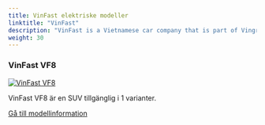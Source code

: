 ```yaml
---
title: VinFast elektriske modeller
linktitle: "VinFast"
description: "VinFast is a Vietnamese car company that is part of Vingroup, one of the largest private corporations in Vietnam. VinFast was founded in 2017 and is the first Vietnamese car brand to expand into global markets."
weight: 30
---
```

<!-- markdownlint-disable MD033 -->
<!-- markdownlint-disable MD010 -->


<div class="container p-3 mb-4 bg-body-tertiary rounded border">
<h3> VinFast VF8</h3>
	<div class="row">
		<div class="col col-12 col-md-6">
			<a href="vf8"><img src="https://media.evkx.net/multimedia/models/vinfast/vf8/vf8_plus/main_1_st.jpg" class="img-fluid" alt="VinFast VF8" ></a>
		</div>
		<div class="col col-12 col-md-6">
<p>
VinFast VF8 är en SUV tillgänglig i 1 varianter.
</p>
	<a href="vf8/" class="btn btn-outline-primary" role="button">Gå till modellinformation</a>
		</div>
	</div>
</div>
